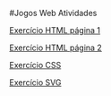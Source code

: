#Jogos Web
Atividades

[Exercício HTML página 1](https://thiago-s.github.io/jogosweb/Exe1)

[Exercício HTML página 2](https://thiago-s.github.io/jogosweb/Exe2)

[Exercício CSS](https://thiago-s.github.io/jogosweb/Exe1css)

[Exercício SVG](https://thiago-s.github.io/jogosweb/SVG1)



